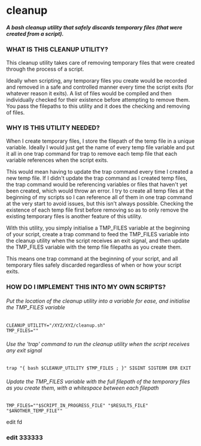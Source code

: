 # cleanup
##### A bash cleanup utility that safely discards temporary files (that were created from a script).


### WHAT IS THIS CLEANUP UTILITY?

This cleanup utility takes care of removing temporary files that were created through the process of a script.

Ideally when scripting, any temporary files you create would be recorded and removed in a safe and controlled manner every time the script exits (for whatever reason it exits). A list of files would be compiled and then individually checked for their existence before attempting to remove them. You pass the filepaths to this utility and it does the checking and removing of files.


### WHY IS THIS UTILITY NEEDED?

When I create temporary files, I store the filepath of the temp file in a unique variable. Ideally I would just get the name of every temp file variable and put it all in one trap command for trap to remove each temp file that each variable references when the script exits.

This would mean having to update the trap command every time I created a new temp file. If I didn't update the trap command as I created temp files, the trap command would be referencing variables or files that haven't yet been created, which would throw an error. I try to create all temp files at the beginning of my scripts so I can reference all of them in one trap command at the very start to avoid issues, but this isn't always possible. Checking the existence of each temp file first before removing so as to only remove the existing temporary files is another feature of this utility.

With this utility, you simply initialise a TMP_FILES variable at the beginning of your script, create a trap command to feed the TMP_FILES variable into the cleanup utility when the script receives an exit signal, and then update the TMP_FILES variable with the temp file filepaths as you create them.

This means one trap command at the beginning of your script, and all temporary files safely discarded regardless of when or how your script exits.


### HOW DO I IMPLEMENT THIS INTO MY OWN SCRIPTS?

###### Put the location of the cleanup utility into a variable for ease, and initialise the TMP_FILES variable
```
CLEANUP_UTILITY="/XYZ/XYZ/cleanup.sh"
TMP_FILES=""
```

###### Use the 'trap' command to run the cleanup utility when the script receives any exit signal
```
trap "{ bash $CLEANUP_UTILITY $TMP_FILES ; }" SIGINT SIGTERM ERR EXIT
```

###### Update the TMP_FILES variable with the full filepath of the temporary files as you create them, with a whitespace between each filepath
```
TMP_FILES=""$SCRIPT_IN_PROGRESS_FILE" "$RESULTS_FILE" "$ANOTHER_TEMP_FILE""
```

edit fd



### edit 333333